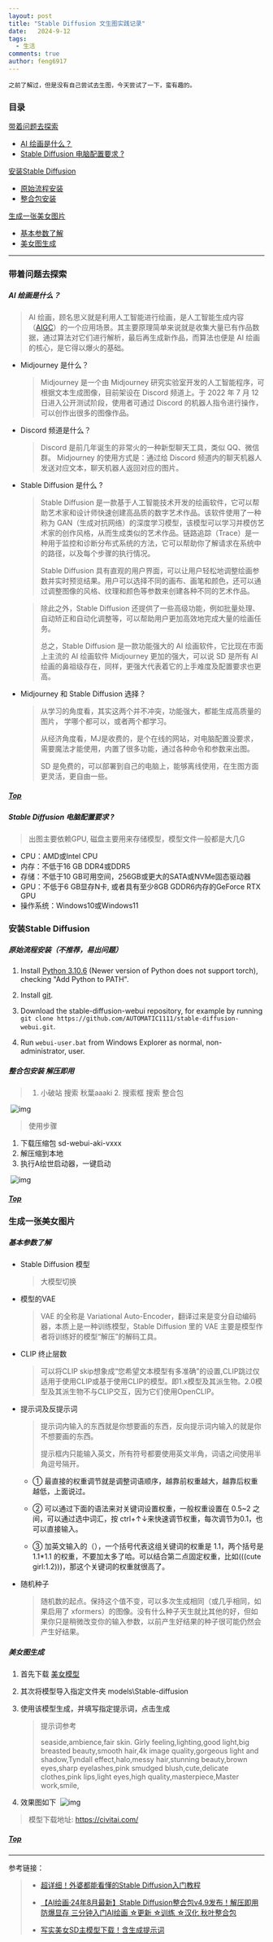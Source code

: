 ```yaml
---
layout: post
title: "Stable Diffusion 文生图实践记录"
date:   2024-9-12
tags: 
  - 生活
comments: true
author: feng6917
---
```


`之前了解过，但是没有自己尝试去生图，今天尝试了一下，蛮有趣的。`

<!-- more -->

### 目录

[带着问题去探索](#带着问题去探索)

- [AI 绘画是什么？](#ai-绘画是什么)
- [Stable Diffusion 电脑配置要求 ?](#stable-diffusion-电脑配置要求-)

[安装Stable Diffusion](#安装stable-diffusion)

- [原始流程安装](#原始流程安装不推荐易出问题)
- [整合包安装](#整合包安装-解压即用)

[生成一张美女图片](#生成一张美女图片)

- [基本参数了解](#基本参数了解)
- [美女图生成](#美女图生成)

---

### 带着问题去探索

##### AI 绘画是什么？

  > AI 绘画，顾名思义就是利用人工智能进行绘画，是人工智能生成内容（[AIGC](https://www.uisdc.com/tag/aigc)）的一个应用场景。其主要原理简单来说就是收集大量已有作品数据，通过算法对它们进行解析，最后再生成新作品，而算法也便是 AI 绘画的核心，是它得以爆火的基础。

- Midjourney 是什么？

    > Midjourney 是一个由 Midjourney 研究实验室开发的人工智能程序，可根据文本生成图像，目前架设在 Discord 频道上。于 2022 年 7 月 12 日进入公开测试阶段，使用者可通过 Discord 的机器人指令进行操作，可以创作出很多的图像作品。

- Discord 频道是什么？

    > Discord 是前几年诞生的非常火的一种新型聊天工具，类似 QQ、微信群。
    > Midjourney 的使用方式是：通过给 Discord 频道内的聊天机器人发送对应文本，聊天机器人返回对应的图片。

- Stable Diffusion 是什么 ?

    > Stable Diffusion 是一款基于人工智能技术开发的绘画软件，它可以帮助艺术家和设计师快速创建高品质的数字艺术作品。该软件使用了一种称为 GAN（生成对抗网络）的深度学习模型，该模型可以学习并模仿艺术家的创作风格，从而生成类似的艺术作品。链路追踪（Trace）是一种用于监控和诊断分布式系统的方法，它可以帮助你了解请求在系统中的路径，以及每个步骤的执行情况。
    >
    > Stable Diffusion 具有直观的用户界面，可以让用户轻松地调整绘画参数并实时预览结果。用户可以选择不同的画布、画笔和颜色，还可以通过调整图像的风格、纹理和颜色等参数来创建各种不同的艺术作品。

    > 除此之外，Stable Diffusion 还提供了一些高级功能，例如批量处理、自动矫正和自动化调整等，可以帮助用户更加高效地完成大量的绘画任务。
    >
    > 总之，Stable Diffusion 是一款功能强大的 AI 绘画软件，它比现在市面上主流的 AI 绘画软件 Midjourney 更加的强大，可以说 SD 是所有 AI 绘画的鼻祖级存在，同样，更强大代表着它的上手难度及配置要求也更高。

- Midjourney  和 Stable Diffusion 选择？

    > 从学习的角度看，其实这两个并不冲突，功能强大，都能生成高质量的图片， 学哪个都可以，或者两个都学习。
    >
    > 从经济角度看，MJ是收费的，是个在线的网站，对电脑配置没要求，需要魔法才能使用，内置了很多功能，通过各种命令和参数来出图。
    >
    > SD 是免费的，可以部署到自己的电脑上，能够离线使用，在生图方面更灵活，更自由一些。
    >
##### [Top](#目录)

##### Stable Diffusion 电脑配置要求 ?
>
> 出图主要依赖GPU, 磁盘主要用来存储模型，模型文件一般都是大几G

- CPU：AMD或Intel CPU
- 内存：不低于16 GB DDR4或DDR5
- 存储：不低于10 GB可用空间，256GB或更大的SATA或NVMe固态驱动器
- GPU：不低于6 GB显存N卡, 或者具有至少8GB GDDR6内存的GeForce RTX GPU
- 操作系统：Windows10或Windows11

### 安装Stable Diffusion

##### 原始流程安装（不推荐，易出问题）

1. Install [Python 3.10.6](https://www.python.org/downloads/release/python-3106/) (Newer version of Python does not support torch), checking "Add Python to PATH".

2. Install [git](https://git-scm.com/download/win).

3. Download the stable-diffusion-webui repository, for example by running `git clone https://github.com/AUTOMATIC1111/stable-diffusion-webui.git`.

4. Run `webui-user.bat` from Windows Explorer as normal, non-administrator, user.

##### 整合包安装 解压即用

> 1. 小破站 搜索 秋葉aaaki 2. 搜索框 搜索 整合包

​ ![img](../images/2024-9-12/1.jpg)

> 使用步骤

1. 下载压缩包 sd-webui-aki-vxxx
2. 解压缩到本地
3. 执行A绘世启动器，一键启动

​   ![img](../images/2024-9-12/2.jpg)  

##### [Top](#目录)

### 生成一张美女图片

##### 基本参数了解

- Stable Diffusion 模型
  > 大模型切换

- 模型的VAE
  > VAE 的全称是 Variational Auto-Encoder，翻译过来是变分自动编码器，本质上是一种训练模型，Stable Diffusion 里的 VAE 主要是模型作者将训练好的模型“解压”的解码工具。

- CLIP 终止层数
  > 可以将CLIP skip想象成“您希望文本模型有多准确”的设置,CLIP跳过仅适用于使用CLIP或基于使用CLIP的模型。即1.x模型及其派生物。2.0模型及其派生物不与CLIP交互，因为它们使用OpenCLIP。

- 提示词及反提示词

    > 提示词内输入的东西就是你想要画的东西，反向提示词内输入的就是你不想要画的东西。
    >
    > 提示框内只能输入英文，所有符号都要使用英文半角，词语之间使用半角逗号隔开。

  - ① 最直接的权重调节就是调整词语顺序，越靠前权重越大，越靠后权重越低，上面说过。

  - ② 可以通过下面的语法来对关键词设置权重，一般权重设置在 0.5~2 之间，可以通过选中词汇，按 ctrl+↑↓来快速调节权重，每次调节为0.1，也可以直接输入。

  - ③ 加英文输入的（），一个括号代表这组关键词的权重是 1.1，两个括号是 1.1*1.1 的权重，不要加太多了哈。可以结合第二点固定权重，比如(((cute girl:1.2)))，那这个关键词的权重就很高了。

- 随机种子

  > 随机数的起点。保持这个值不变，可以多次生成相同（或几乎相同，如果启用了 xformers）的图像。没有什么种子天生就比其他的好，但如果你只是稍微改变你的输入参数，以前产生好结果的种子很可能仍然会产生好结果。

##### 美女图生成

1. 首先下载 [美女模型](https://www.mediafire.com/file/a0a20ueou6yrmdf/%E5%86%99%E5%AE%9E%E5%88%9D%E6%81%8B%E7%BE%8E%E5%A5%B3xl_v1.safetensors/file)

2. 其次将模型导入指定文件夹 models\Stable-diffusion

3. 使用该模型生成，并填写指定提示词，点击生成
    >
    > 提示词参考
    >
    > seaside,ambience,fair skin. Girly feeling,lighting,good light,big breasted beauty,smooth hair,4k image quality,gorgeous light and shadow,Tyndall effect,halo,messy hair,stunning beauty,brown eyes,sharp eyelashes,pink smudged blush,cute,delicate clothes,pink lips,light eyes,high quality,masterpiece,Master work,smile,
4. 效果图如下
​ ![img](../images/2024-9-12/3.jpg)  

  > 模型下载地址:  <https://civitai.com/>
  
##### [Top](#目录)

---
参考链接：
>
> - [超详细！外婆都能看懂的Stable Diffusion入门教程](https://www.uisdc.com/stable-diffusion-3)
>
> - [【AI绘画·24年8月最新】Stable Diffusion整合包v4.9发布！解压即用 防爆显存 三分钟入门AI绘画 ☆更新 ☆训练 ☆汉化 秋叶整合包](https://www.bilibili.com/video/BV1iM4y1y7oA/?spm_id_from=333.999.0.0&vd_source=7d32ad5a1a541e44326e50415ffd9907)
>
> - [写实美女SD主模型下载！含生成提示词](https://www.freedidi.com/13482.html)
